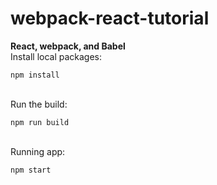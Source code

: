 # webpack-react-tutorial <br />
<strong>React, webpack, and Babel</strong> <br />
Install local packages: <p>```npm install```</p> <br />
Run the build: <p>```npm run build```</p> <br />
Running app: <p>```npm start```</p> <br />
